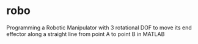 # robo
Programming a Robotic Manipulator with 3 rotational DOF to move its end effector along a straight line from point A to point B 
in MATLAB
